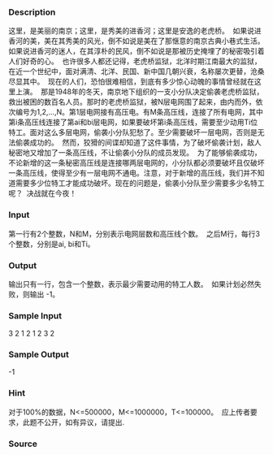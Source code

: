 
### Description
这里，是美丽的南京；这里，是秀美的进香河；这里是安逸的老虎桥。 
如果说进香河的美，美在其秀美的风光，倒不如说是美在了那惬意的南京古典小巷式生活。如果说进香河的迷人，在其淳朴的民风，倒不如说是那被历史掩埋了的秘密吸引着人们好奇的心。 
也许很多人都还记得，老虎桥监狱，北洋时期江南最大的监狱，在近一个世纪中，面对满清、北洋、民国、新中国几朝兴衰，名称屡次更替，沧桑尽显其中。 
现在的人们，恐怕很难相信，到底有多少惊心动魄的事情曾经就在这里上演。 
那是1948年的冬天，南京地下组织的一支小分队决定偷袭老虎桥监狱，救出被困的数百名人员。那时的老虎桥监狱，被N层电网围了起来，由内而外，依次编号为1,2,…,N。第1层电网接有高压电。有M条高压线，连接了所有电网，其中第i条高压线连接了第ai和bi层电网，如果要破坏第i条高压线，需要至少动用Ti位特工。面对这么多层电网，偷袭小分队犯愁了。至少需要破坏一层电网，否则是无法偷袭成功的。 
然而，狡猾的间谍却知道了这件事情，为了破坏偷袭计划，敌人秘密地又增加了一条高压线，不让偷袭小分队的成员发现。 
为了能够偷袭成功，不论新增的这一条秘密高压线是连接哪两层电网的，小分队都必须要破坏且仅破坏一条高压线，使得至少有一层电网不通电。注意，对于新增的高压线，我们并不知道需要多少位特工才能成功破坏。现在的问题是，偷袭小分队至少需要多少名特工呢？ 
决战就在今夜！ 


### Input
第一行有2个整数，N和M，分别表示电网层数和高压线个数。 
之后M行，每行3个整数，分别是ai, bi和Ti。 


### Output
输出只有一行，包含一个整数，表示最少需要动用的特工人数。 
如果计划必然失败，则输出 -1。 


### Sample Input
3 2 
1 2 1 
2 3 2 
### Sample Output
-1 

### Hint
对于100%的数据，N<=500000，M<=1000000，T<=100000。 
应上传者要求，此题不公开，如有异议，请提出.

### Source
